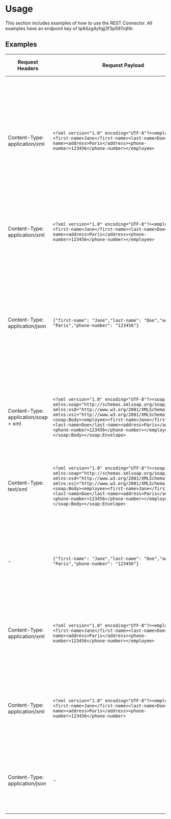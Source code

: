 ﻿---
sidebar_position: 2
---

# Usage

<head>
  <meta name="guidename" content="API Management"/>
  <meta name="context" content="GUID-98c8979d-0d94-4bb1-8c3f-b7b6ddd5932f"/>
</head>

This section includes examples of how to use the REST Connector. All examples have an endpoint key of tp84zg4yfqjj3f3p597rqf4r.

## Examples

| Request Headers | Request Payload | Pre-Input Config | Response Headers | Cache TTL | Response Payload | Comments |
| --- | --- | --- | --- | --- | --- | --- |
| Content-Type: application/xml | `<?xml version="1.0" encoding="UTF-8"?><employee><first-name>Jane</first-name><last-name>Doe</last-name><address>Paris</address><phone-number>123456</phone-number></employee>` |     | Content-Type: application/json | For pre-input<br/><br/>cache_ttl: 5 | `{"iata_number": "12345678"}` | Caching: Yes<br/><br/>If the second request comes within 5 minutes of the same endpoint with the same request payload, the response is retrieved from the cache. |
| Content-Type: application/xml | `<?xml version="1.0" encoding="UTF-8"?><employee><first-name>Jane</first-name><last-name>Doe</last-name><address>Paris</address><phone-number>123456</phone-number></employee>` |     | Content-Type: application/zip |     | Zip file attached in the response. | Caching: No<br/><br/>Caching will not be performed for binary responses. |
| Content-Type: application/json | `{"first-name": "Jane","last-name": "Doe","address": "Paris","phone-number": "123456"}` | -   | Content-Type : application/xml | For pre-input<br/><br/>cache_ttl: 10 | `<?xml version="1.0" encoding="UTF-8"?><employee><first-name>Jane</first-name><last-name>Doe</last-name><address>Paris</address><phone-number>123456</phone-number></employee>` | Caching: Yes<br/><br/>If the second request comes within 10 minutes of the same endpoint with the same request payload, the response is retrieved from the cache. |
| Content-Type: application/soap + xml | `<?xml version="1.0" encoding="UTF-8"?><soap:Envelope xmlns:soap="http://schemas.xmlsoap.org/soap/envelope/" xmlns:xsd="http://www.w3.org/2001/XMLSchema" xmlns:xsi="http://www.w3.org/2001/XMLSchema-instance"><soap:Body><employee><first-name>Jane</first-name><last-name>Doe</last-name><address>Paris</address><phone-number>123456</phone-number></employee></soap:Body></soap:Envelope>` | -   | Content-Type : application/json |     | `{"first-name": "Jane","last-name": "Doe","address": "Paris","phone-number": "123456"}` | Caching: No<br/><br/>Caching is only performed for the REST request. |
| Content-Type: text/xml | `<?xml version="1.0" encoding="UTF-8"?><soap:Envelope xmlns:soap="http://schemas.xmlsoap.org/soap/envelope/" xmlns:xsd="http://www.w3.org/2001/XMLSchema" xmlns:xsi="http://www.w3.org/2001/XMLSchema-instance"><soap:Body><employee><first-name>Jane</first-name><last-name>Doe</last-name><address>Paris</address><phone-number>123456</phone-number></employee></soap:Body></soap:Envelope>` |     | Content-Type: application/json |     | `{"first-name": "Jane","last-name": "Doe","address": "Paris","phone-number": "123456"}` | Caching: No<br/><br/>400 Bad Request will be thrown as request payload contains SOAP message. |
| -   | `{"first-name": "Jane","last-name": "Doe","address": "Paris","phone-number": "123456"}` | -   | Content-Type: application/xml |     | `<?xml version="1.0" encoding="UTF-8"?><employee><first-name>Jane</first-name><last-name>Doe</last-name><address>Paris</address><phone-number>123456</phone-number></employee>` | Caching: No<br/><br/>Caching is not performed as the Content-Type is not defined for request. |
| Content-Type: application/xml | `<?xml version="1.0" encoding="UTF-8"?><employee><first-name>Jane</first-name><last-name>Doe</last-name><address>Paris</address><phone-number>123456</phone-number></employee>` | -   |     |     | `<?xml version="1.0" encoding="UTF-8"?><employee><first-name>Jane</first-name><last-name>Doe</last-name><address>Paris</address><phone-number>123456</phone-number>` | Caching: No<br/><br/>Caching is not performed as the Content-Type is not defined for response. |
| Content-Type: application/xml | `<?xml version="1.0" encoding="UTF-8"?><employee><first-name>Jane</first-name><last-name>Doe</last-name><address>Paris</address><phone-number>123456</phone-number>` |     | Content-Type: application/json |     | `<?xml version="1.0" encoding="UTF-8"?><employee><first-name>Jane</first-name><last-name>Doe</last-name><address>Paris</address><phone-number>123456</phone-number>` | Caching: No<br/><br/>400 Bad Request will be thrown as request payload contains invalid XML. |
| Content-Type: application/json | -   | -   | Content-Type: application/json |     | `<?xml version="1.0" encoding="UTF-8"?><employee><first-name>Jane</first-name><last-name>Doe</last-name><address>Paris</address><phone-number>123456</phone-number>` | Caching: No<br/><br/>Caching is not performed as the request's payload is empty. |
